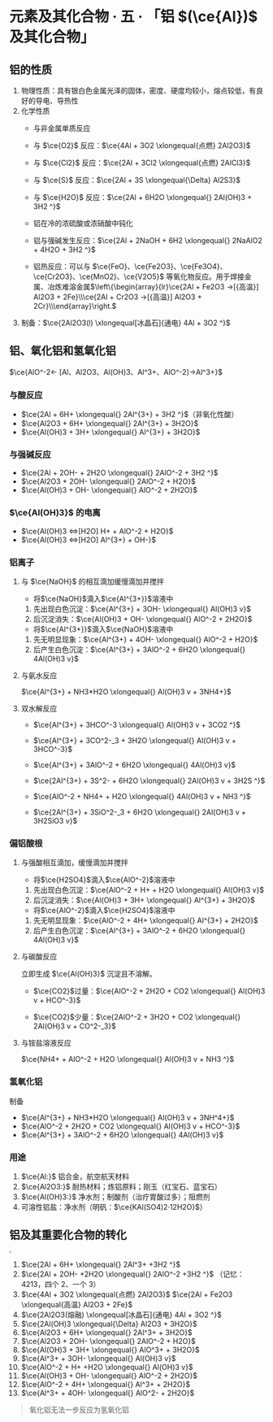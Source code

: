 # 元素及其化合物 · 五 · 「铝 $(\ce{Al})$ 及其化合物」

## 铝的性质

1. 物理性质：具有银白色金属光泽的固体，密度、硬度均较小，熔点较低，有良好的导电、导热性
2. 化学性质
    - 与非金属单质反应

     - 与 $\ce{O2}$ 反应：$\ce{4Al + 3O2 \xlongequal{点燃} 2Al2O3}$
     - 与 $\ce{Cl2}$ 反应：$\ce{2Al + 3Cl2 \xlongequal{点燃} 2AlCl3}$
     - 与 $\ce{S}$ 反应：$\ce{2Al + 3S \xlongequal{\Delta} Al2S3}$

    - 与 $\ce{H2O}$ 反应：$\ce{2Al + 6H2O \xlongequal{} 2Al(OH)3 + 3H2 ^}$

    - 铝在冷的浓硫酸或浓硝酸中钝化

    - 铝与强碱发生反应：$\ce{2Al + 2NaOH + 6H2 \xlongequal{} 2NaAlO2 + 4H2O + 3H2 ^}$

    - 铝热反应：可以与 $\ce{FeO}、\ce{Fe2O3}、\ce{Fe3O4}、\ce{Cr2O3}、\ce{MnO2}、\ce{V2O5}$ 等氧化物反应。用于焊接金属、冶炼难溶金属$\left\{\begin{array}{lr}\ce{2Al + Fe2O3 ->[{高温}] Al2O3 + 2Fe}\\\ce{2Al + Cr2O3 ->[{高温}] Al2O3 + 2Cr}\\\end{array}\right.$
3. 制备：$\ce{2Al2O3(l) \xlongequal[冰晶石]{通电} 4Al + 3O2 ^}$

## 铝、氧化铝和氢氧化铝

$\ce{AlO^-2<- [Al、Al2O3、Al(OH)3、Al^3+、AlO^-2]->Al^3+}$

### 与酸反应
- $\ce{2Al + 6H+ \xlongequal{} 2Al^{3+} + 3H2 ^}$（非氧化性酸）
- $\ce{Al2O3 + 6H+ \xlongequal{} 2Al^{3+} + 3H2O}$
- $\ce{Al(OH)3 + 3H+ \xlongequal{} Al^{3+} + 3H2O}$

### 与强碱反应
- $\ce{2Al + 2OH- + 2H2O \xlongequal{} 2AlO^-2 + 3H2 ^}$
- $\ce{Al2O3 + 2OH- \xlongequal{} 2AlO^-2 + H2O}$
- $\ce{Al(OH)3 + OH- \xlongequal{} AlO^-2 + 2H2O}$

### $\ce{Al(OH)3}$ 的电离
- $\ce{Al(OH)3 <=>[H2O] H+ + AlO^-2 + H2O}$
- $\ce{Al(OH)3 <=>[H2O] Al^{3+} + OH-}$

### 铝离子
1. 与 $\ce{NaOH}$ 的相互滴加缓慢滴加并搅拌

    - 将$\ce{NaOH}$滴入$\ce{Al^{3+}}$溶液中
     1. 先出现白色沉淀：$\ce{Al^{3+} + 3OH- \xlongequal{} Al(OH)3 v}$
     2. 后沉淀消失：$\ce{Al(OH)3 + OH- \xlongequal{} AlO^-2 + 2H2O}$
    - 将$\ce{Al^{3+}}$滴入$\ce{NaOH}$溶液中
     1. 先无明显现象：$\ce{Al^{3+} + 4OH- \xlongequal{} AlO^-2 + H2O}$
     2. 后产生白色沉淀：$\ce{Al^{3+} + 3AlO^-2 + 6H2O \xlongequal{} 4Al(OH)3 v}$
   


2. 与氨水反应

    $\ce{Al^{3+} + NH3*H2O \xlongequal{} Al(OH)3 v + 3NH4+}$

3. 双水解反应

    - $\ce{Al^{3+} + 3HCO^-3 \xlongequal{} Al(OH)3 v + 3CO2 ^}$

    - $\ce{Al^{3+} + 3CO^2-_3 + 3H2O \xlongequal{} Al(OH)3 v + 3HCO^-3}$

    - $\ce{Al^{3+} + 3AlO^-2 + 6H2O \xlongequal{} 4Al(OH)3 v}$

    - $\ce{2Al^{3+} + 3S^2- + 6H2O \xlongequal{} 2Al(OH)3 v + 3H2S ^}$

    - $\ce{AlO^-2 + NH4+ + H2O \xlongequal{} 4Al(OH)3 v + NH3 ^}$

    - $\ce{2Al^{3+} + 3SiO^2-_3 + 6H2O \xlongequal{} 2Al(OH)3 v + 3H2SiO3 v}$


### 偏铝酸根
1. 与强酸相互滴加，缓慢滴加并搅拌
    - 将$\ce{H2SO4}$滴入$\ce{AlO^-2}$溶液中
     1. 先出现白色沉淀：$\ce{AlO^-2 + H+ + H2O \xlongequal{} Al(OH)3 v}$
     2. 后沉淀消失：$\ce{Al(OH)3 + 3H+ \xlongequal{} Al^{3+} + 3H2O}$
    - 将$\ce{AlO^-2}$滴入$\ce{H2SO4}$溶液中
     1. 先无明显现象：$\ce{AlO^-2 + 4H+ \xlongequal{} Al^{3+} + 2H2O}$
     2. 后产生白色沉淀：$\ce{Al^{3+} + 3AlO^-2 + 6H2O \xlongequal{} 4Al(OH)3 v}$

2. 与碳酸反应

    立即生成 $\ce{Al(OH)3}$ 沉淀且不溶解。

    - $\ce{CO2}$过量：$\ce{AlO^-2 + 2H2O + CO2 \xlongequal{} Al(OH)3 v + HCO^-3}$

    - $\ce{CO2}$少量：$\ce{2AlO^-2 + 3H2O + CO2 \xlongequal{} 2Al(OH)3 v + CO^2-_3}$


3. 与铵盐溶液反应

    $\ce{NH4+ + AlO^-2 + H2O \xlongequal{} Al(OH)3 v + NH3 ^}$

### 氢氧化铝

制备

- $\ce{Al^{3+} + NH3*H2O \xlongequal{} Al(OH)3 v + 3NH^4+}$
- $\ce{AlO^-2 + 2H2O + CO2 \xlongequal{} Al(OH)3 v + HCO^-3}$
- $\ce{Al^{3+} + 3AlO^-2 + 6H2O \xlongequal{} 4Al(OH)3 v}$

### 用途

1. $\ce{Al:}$ 铝合金，航空航天材料
2. $\ce{Al2O3:}$ 耐热材料；炼铝原料；刚玉（红宝石、蓝宝石）
3. $\ce{Al(OH)3:}$ 净水剂；制酸剂（治疗胃酸过多）；阻燃剂
4. 可溶性铝盐：净水剂（明矾：$\ce{KAl(SO4)2·12H2O}$）

## 铝及其重要化合物的转化

<img src="/06 元素及其化合物/images/4.3.svg" style="zoom: 25%;" />

1. $\ce{2Al + 6H+ \xlongequal{} 2Al^3+ +3H2 ^}$
2. $\ce{2Al + 2OH- +2H2O \xlongequal{} 2AlO^-2 +3H2 ^}$ （记忆：4213，四个 2、一个 3）
3. $\ce{4Al + 3O2 \xlongequal{点燃} 2Al2O3}$
    $\ce{2Al + Fe2O3 \xlongequal{高温} Al2O3 + 2Fe}$
4. $\ce{2Al2O3(熔融) \xlongequal[冰晶石]{通电} 4Al + 3O2 ^}$
5. $\ce{2Al(OH)3 \xlongequal{\Delta} Al2O3 + 3H2O}$
6. $\ce{Al2O3 + 6H+ \xlongequal{} 2Al^3+ + 3H2O}$
7. $\ce{Al2O3 + 2OH- \xlongequal{} 2AlO^-2 + H2O}$
8. $\ce{Al(OH)3 + 3H+ \xlongequal{} AlO^3+ + 3H2O}$
9. $\ce{Al^3+ + 3OH- \xlongequal{} Al(OH)3 v}$
10. $\ce{AlO^-2 + H+ +H2O \xlongequal{} Al(OH)3 v}$
11. $\ce{Al(OH)3 + OH- \xlongequal{} AlO^-2 + 2H2O}$
12. $\ce{AlO^-2 + 4H+ \xlongequal{} Al^3+ + 2H2O}$
13. $\ce{Al^3+ + 4OH- \xlongequal{} AlO^2- + 2H2O}$

> 氧化铝无法一步反应为氢氧化铝